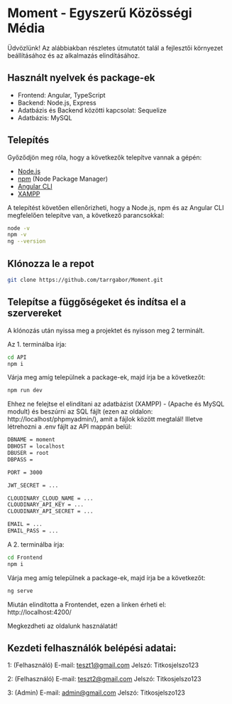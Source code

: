 # Moment - Egyszerű Közösségi Média
Üdvözlünk! Az alábbiakban részletes útmutatót talál a fejlesztői környezet beállításához és az alkalmazás elindításához.

## Használt nyelvek és package-ek
- Frontend: Angular, TypeScript
- Backend: Node.js, Express
- Adatbázis és Backend közötti kapcsolat: Sequelize
- Adatbázis: MySQL

## Telepítés

Győződjön meg róla, hogy a következők telepítve vannak a gépén:

- [Node.js](https://nodejs.org/en/download/)
- [npm](https://www.npmjs.com/) (Node Package Manager)
- [Angular CLI](https://angular.dev/installation)
- [XAMPP](https://www.apachefriends.org/hu/index.html)

A telepítést követően ellenőrizheti, hogy a Node.js, npm és az Angular CLI megfelelően telepítve van, a következő parancsokkal:

```bash
node -v
npm -v
ng --version
```

## Klónozza le a repot
```bash
git clone https://github.com/tarrgabor/Moment.git
```

## Telepítse a függőségeket és indítsa el a szervereket
A klónozás után nyissa meg a projektet és nyisson meg 2 terminált.

Az 1. terminálba írja:
```bash
cd API
npm i
```

Várja meg amíg települnek a package-ek, majd írja be a következőt:
```bash
npm run dev
```
Ehhez ne felejtse el elindítani az adatbázist (XAMPP) - (Apache és MySQL modult) és beszúrni az SQL fájlt (ezen az oldalon: http://localhost/phpmyadmin/), amit a fájlok között megtalál! Illetve létrehozni a .env fájlt az API mappán belül:
```bash
DBNAME = moment
DBHOST = localhost
DBUSER = root
DBPASS =

PORT = 3000

JWT_SECRET = ...

CLOUDINARY_CLOUD_NAME = ...
CLOUDINARY_API_KEY = ...
CLOUDINARY_API_SECRET = ...

EMAIL = ...
EMAIL_PASS = ...
```


A 2. terminálba írja:
```bash
cd Frontend
npm i
```

Várja meg amíg települnek a package-ek, majd írja be a következőt:
```bash
ng serve
```

Miután elindította a Frontendet, ezen a linken érheti el: http://localhost:4200/

Megkezdheti az oldalunk használatát!

## Kezdeti felhasználók belépési adatai:

1: (Felhasználó)
E-mail: teszt1@gmail.com
Jelszó: Titkosjelszo123

2: (Felhasználó)
E-mail: teszt2@gmail.com
Jelszó: Titkosjelszo123

3: (Admin)
E-mail: admin@gmail.com
Jelszó: Titkosjelszo123